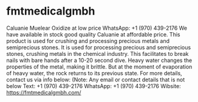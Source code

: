 # fmtmedicalgmbh
Caluanie Muelear Oxidize at low price WhatsApp: +1 (970) 439-2176 We have available in stock good quality Caluanie at affordable price.  This product is used for crushing and processing precious metals and semiprecious stones. It is used for processing precious and semiprecious stones, crushing metals in the chemical industry.  This facilitates to break nails with bare hands after a 10-20 second dive.  Heavy water changes the properties of the metal, making it brittle. But at the moment of evaporation of heavy water, the rock returns to its previous state.  For more details, contact us via info below:  (Note: Any email or contact details that is not below   Text: +1 (970) 439-2176 WhatsApp: +1 (970) 439-2176 Wibsite: https://fmtmedicalgmbh.com/
